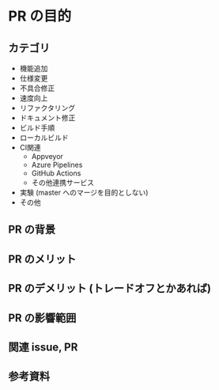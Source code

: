 <!-- これはコメントです。ブラウザで表示されません。  -->
<!-- Preview のシートで見た目のチェックができます。 -->

# PR の目的

<!-- PR の目的を記載してください -->
<!-- 必須 -->

## カテゴリ

<!-- 編集 必須 -->
<!-- 必要に応じて追加、削除してください。 -->

- 機能追加
- 仕様変更
- 不具合修正
- 速度向上
- リファクタリング
- ドキュメント修正
- ビルド手順
- ローカルビルド
- CI関連
  - Appveyor
  - Azure Pipelines
  - GitHub Actions
  - その他連携サービス
- 実験 (master へのマージを目的としない)
- その他

## PR の背景

<!-- PR を行う背景を記載してください -->

## PR のメリット

<!-- PR のメリットを記載してください。 -->

## PR のデメリット (トレードオフとかあれば)

<!-- PR のデメリットやトレードオフ等あれば記載してください。 -->

## PR の影響範囲

<!-- 既存の処理に対して影響範囲を記載してください。 -->

## 関連 issue, PR

<!-- 関連する issue, PR の情報を記載してください。 -->
<!-- #xxx と書くと チケット xxx に対して自動的にリンクが張られます。 -->
<!-- URL のままでも OK -->

<!-- https://help.github.com/en/articles/closing-issues-using-keywords-->

## 参考資料

<!-- 参考になる資料の URL 等あればここに記載御願いします -->
<!-- 説明に必要なスクリーンショットがあれば貼り付けお願いします。-->
<!-- 画像ファイルをこの欄にドラッグ＆ドロップすれば画像が貼り付けられます -->
